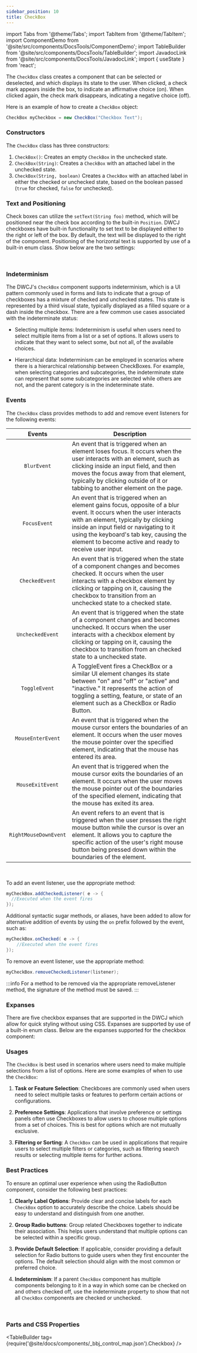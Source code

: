 ```yaml
---
sidebar_position: 10
title: CheckBox
---
```


import Tabs from '@theme/Tabs';
import TabItem from '@theme/TabItem';
import ComponentDemo from '@site/src/components/DocsTools/ComponentDemo';
import TableBuilder from '@site/src/components/DocsTools/TableBuilder';
import JavadocLink from '@site/src/components/DocsTools/JavadocLink';
import { useState } from 'react';

<JavadocLink type="engine" location="org/dwcj/component/checkbox/CheckBox"/>

<!-- 
<Tabs>
  <TabItem value="Implementation" label="Implementation"> -->


The `CheckBox` class creates a component that can be selected or deselected, and which displays its state to the user. When clicked, a check mark appears inside the box, to indicate an affirmative choice (on). When clicked again, the check mark disappears, indicating a negative choice (off).

Here is an example of how to create a `CheckBox` object:

```java
CheckBox myCheckbox = new CheckBox("Checkbox Text");
```

### Constructors

The `CheckBox` class has three constructors:

1. `CheckBox()`: Creates an empty `CheckBox` in the unchecked state.
2. `CheckBox(String)`: Creates a `CheckBox` with an attached label in the unchecked state.
3. `CheckBox(String, boolean)` Creates a `CheckBox` with an attached label in either the checked or unchecked state, based on the boolean passed (`true` for checked, `false` for unchecked).

### Text and Positioning

Check boxes can utilize the ```setText(String foo)``` method, which will be positioned near the check box according to the built-in `Position`.
DWCJ checkboxes have built-in functionality to set text to be displayed either to the right or left of the box. By default, the text will be displayed to the right of the component. Positioning of the horizontal text is supported by use of a built-in enum class. Show below are the two settings: <br/>

<ComponentDemo 
path='https://hot.bbx.kitchen/webapp/controlsamples?class=control_demos.checkboxdemos.CheckboxHorizontalText' 
javaE='https://raw.githubusercontent.com/DwcJava/ControlSamples/main/src/main/java/control_demos/checkboxdemos/CheckboxHorizontalText.java'
javaC='https://raw.githubusercontent.com/DwcJava/ControlSamples/main/src/main/code_snippets/checkbox/Horizontal.txt'
cssURL='https://raw.githubusercontent.com/DwcJava/ControlSamples/main/src/main/resources/css/checkboxstyles/text_styles.css' 
javaHighlight='{18}'
/>

<br/>

### Indeterminism

The DWCJ's `CheckBox` component supports indeterminism, which is a UI pattern commonly used in forms and lists to indicate that a group of checkboxes has a mixture of checked and unchecked states. This state is represented by a third visual state, typically displayed as a filled square or a dash inside the checkbox. There are a few common use cases associated with the indeterminate status:

- Selecting multiple items: Indeterminism is useful when users need to select multiple items from a list or a set of options. It allows users to indicate that they want to select some, but not all, of the available choices.

- Hierarchical data: Indeterminism can be employed in scenarios where there is a hierarchical relationship between CheckBoxes. For example, when selecting categories and subcategories, the indeterminate state can represent that some subcategories are selected while others are not, and the parent category is in the indeterminate state.

<ComponentDemo 
path='https://hot.bbx.kitchen/webapp/controlsamples?class=control_demos.checkboxdemos.CheckboxIndeterminate' 
javaC='https://raw.githubusercontent.com/DwcJava/ControlSamples/main/src/main/java/control_demos/checkboxdemos/CheckboxIndeterminate.java'
cssURL='https://raw.githubusercontent.com/DwcJava/ControlSamples/main/src/main/resources/css/checkboxstyles/text_styles.css' 
height = '225px'
/>

### Events

The `CheckBox` class provides methods to add and remove event listeners for the following events:

| Events | Description |
|:-:|-|
|`BlurEvent`| An event that is triggered when an element loses focus. It occurs when the user interacts with an element, such as clicking inside an input field, and then moves the focus away from that element, typically by clicking outside of it or tabbing to another element on the page. |
|`FocusEvent`| An event that is triggered when an element gains focus, opposite of a blur event. It occurs when the user interacts with an element, typically by clicking inside an input field or navigating to it using the keyboard's tab key, causing the element to become active and ready to receive user input. |
|`CheckedEvent`| An event that is triggered when the state of a component changes and becomes checked. It occurs when the user interacts with a checkbox element by clicking or tapping on it, causing the checkbox to transition from an unchecked state to a checked state. |
|`UncheckedEvent`| An event that is triggered when the state of a component changes and becomes unchecked. It occurs when the user interacts with a checkbox element by clicking or tapping on it, causing the checkbox to transition from an checked state to a unchecked state. |
|`ToggleEvent`| A ToggleEvent fires a CheckBox or a similar UI element changes its state between "on" and "off" or "active" and "inactive." It represents the action of toggling a setting, feature, or state of an element such as a CheckBox or Radio Button. |
|`MouseEnterEvent`| An event that is triggered when the mouse cursor enters the boundaries of an element. It occurs when the user moves the mouse pointer over the specified element, indicating that the mouse has entered its area. |
|`MouseExitEvent`| An event that is triggered when the mouse cursor exits the boundaries of an element. It occurs when the user moves the mouse pointer out of the boundaries of the specified element, indicating that the mouse has exited its area. |
|`RightMouseDownEvent`| An event refers to an event that is triggered when the user presses the right mouse button while the cursor is over an element. It allows you to capture the specific action of the user's right mouse button being pressed down within the boundaries of the element. |

<br />

To add an event listener, use the appropriate method:

```java
myCheckBox.addCheckedListener( e -> {
  //Executed when the event fires
});
```

Additional syntactic sugar methods, or aliases, have been added to allow for alternative addition of events by using the `on` prefix followed by the event, such as:

```java
myCheckBox.onChecked( e -> {
    //Executed when the event fires
});
```

To remove an event listener, use the appropriate method:

```java
myCheckBox.removeCheckedListener(listener);
```

:::info
For a method to be removed via the appropriate removeListener method, the signature of the method must be saved. 
:::

<ComponentDemo 
path='https://hot.bbx.kitchen/webapp/controlsamples?class=control_demos.checkboxdemos.CheckboxEventDemo' 
javaC='https://raw.githubusercontent.com/DwcJava/ControlSamples/main/src/main/java/control_demos/checkboxdemos/CheckboxEventDemo.java'
cssURL='https://raw.githubusercontent.com/DwcJava/ControlSamples/main/src/main/resources/css/checkboxstyles/text_styles.css'
/>

### Expanses
There are five checkbox expanses that are supported in the DWCJ which allow for quick styling without using CSS.
Expanses are supported by use of a built-in enum class. Below are the expanses supported for the checkbox component: <br/>

<ComponentDemo 
path='https://hot.bbx.kitchen/webapp/controlsamples?class=control_demos.checkboxdemos.CheckboxExpanseDemo' 
javaE='https://raw.githubusercontent.com/DwcJava/ControlSamples/main/src/main/java/control_demos/checkboxdemos/CheckboxExpanseDemo.java'
javaC='https://raw.githubusercontent.com/DwcJava/ControlSamples/main/src/main/code_snippets/checkbox/Horizontal.txt'
cssURL='https://raw.githubusercontent.com/DwcJava/ControlSamples/main/src/main/resources/css/checkboxstyles/expanse_styles.css' 
javaHighlight='{17,21,25,29,33}'
/>

<!-- </TabItem>

<TabItem value="Styling" label="Styling"> -->

### Usages

The `CheckBox` is best used in scenarios where users need to make multiple selections from a list of options. Here are some examples of when to use the `CheckBox`:

1. **Task or Feature Selection**: Checkboxes are commonly used when users need to select multiple tasks or features to perform certain actions or configurations.

2. **Preference Settings**: Applications that involve preference or settings panels often use Checkboxes to allow users to choose multiple options from a set of choices. This is best for options which are not mutually exclusive.

3. **Filtering or Sorting**: A `CheckBox` can be used in applications that require users to select multiple filters or categories, such as filtering search results or selecting multiple items for further actions.

### Best Practices 

To ensure an optimal user experience when using the RadioButton component, consider the following best practices:

1. **Clearly Label Options**: Provide clear and concise labels for each `CheckBox` option to accurately describe the choice. Labels should be easy to understand and distinguish from one another.

2. **Group Radio buttons**: Group related Checkboxes together to indicate their association. This helps users understand that multiple options can be selected within a specific group.

3. **Provide Default Selection**: If applicable, consider providing a default selection for Radio buttons to guide users when they first encounter the options. The default selection should align with the most common or preferred choice.

4. **Indeterminism**: If a parent `CheckBox` component has multiple components belonging to it in a way in which some can be checked on and others checked off, use the indeterminate property to show that not all `CheckBox` components are checked or unchecked.

<br/>



### Parts and CSS Properties

<TableBuilder tag={require('@site/docs/components/_bbj_control_map.json').Checkbox} />

<!-- 
</TabItem>
</Tabs> -->